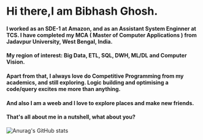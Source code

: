 # Hi there,I am Bibhash Ghosh. 

#### I worked as an SDE-1 at Amazon, and as an Assistant System Enginner at TCS. I have completed my MCA ( Master of Computer Applications ) from Jadavpur University, West Bengal, India. 

#### My region of interest: Big Data, ETL, SQL, DWH, ML/DL and Computer Vision.

#### Apart from that, I always love do Competitive Programming from my academics, and still exploring. Logic building and optimising a code/query excites me more than anything.

#### And also I am a weeb and I love to explore places and make new friends.

#### That's all about me in a nutshell, what about you?

![Anurag's GitHub stats](https://github-readme-stats.vercel.app/api?username=Bibhash7&theme=vue-dark=true)
